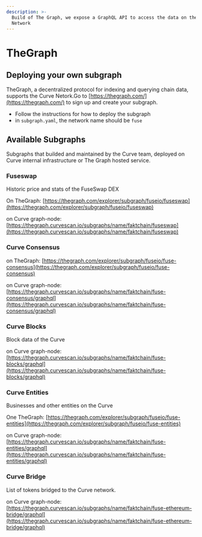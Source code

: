```yaml
---
description: >-
  Build of The Graph, we expose a GraphQL API to access the data on the Curve
  Network
---
```


# TheGraph

## Deploying your own subgraph

TheGraph, a decentralized protocol for indexing and querying chain data, supports the Curve Netork.Go to [https://thegraph.com/](https://thegraph.com/) to sign up and create your subgraph.

* Follow the instructions for how to deploy the subgraph
* in `subgraph.yaml`, the network name should be `fuse`

## Available Subgraphs

Subgraphs that builded and maintained by the Curve team, deployed on Curve internal infrastructure or The Graph hosted service.

### Fuseswap

Historic price and stats of the FuseSwap DEX

On TheGraph: [https://thegraph.com/explorer/subgraph/fuseio/fuseswap](https://thegraph.com/explorer/subgraph/fuseio/fuseswap)

on Curve graph-node:  [https://thegraph.curvescan.io/subgraphs/name/faktchain/fuseswap](https://thegraph.curvescan.io/subgraphs/name/faktchain/fuseswap)

### Curve Consensus

on TheGraph: [https://thegraph.com/explorer/subgraph/fuseio/fuse-consensus](https://thegraph.com/explorer/subgraph/fuseio/fuse-consensus)

on Curve graph-node: [https://thegraph.curvescan.io/subgraphs/name/faktchain/fuse-consensus/graphql](https://thegraph.curvescan.io/subgraphs/name/faktchain/fuse-consensus/graphql)

### Curve Blocks

Block data of the Curve

on Curve graph-node: [https://thegraph.curvescan.io/subgraphs/name/faktchain/fuse-blocks/graphql](https://thegraph.curvescan.io/subgraphs/name/faktchain/fuse-blocks/graphql)

### Curve Entities

Businesses and other entities on the Curve

One TheGraph: [https://thegraph.com/explorer/subgraph/fuseio/fuse-entities](https://thegraph.com/explorer/subgraph/fuseio/fuse-entities)

on Curve graph-node:  [https://thegraph.curvescan.io/subgraphs/name/faktchain/fuse-entities/graphql](https://thegraph.curvescan.io/subgraphs/name/faktchain/fuse-entities/graphql)

### Curve Bridge

List of tokens bridged to the Curve network.

on Curve graph-node: [https://thegraph.curvescan.io/subgraphs/name/faktchain/fuse-ethereum-bridge/graphql](https://thegraph.curvescan.io/subgraphs/name/faktchain/fuse-ethereum-bridge/graphql)


